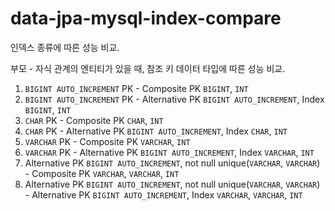 # data-jpa-mysql-index-compare

인덱스 종류에 따른 성능 비교.

부모 - 자식 관계의 엔티티가 있을 때, 참조 키 데이터 타입에 따른 성능 비교.

1. `BIGINT AUTO_INCREMENT` PK - Composite PK `BIGINT`, `INT`
2. `BIGINT AUTO_INCREMENT` PK - Alternative PK `BIGINT AUTO_INCREMENT`, Index `BIGINT`, `INT`
3. `CHAR` PK - Composite PK `CHAR`, `INT`
4. `CHAR` PK - Alternative PK `BIGINT AUTO_INCREMENT`, Index `CHAR`, `INT`
5. `VARCHAR` PK - Composite PK `VARCHAR`, `INT`
6. `VARCHAR` PK - Alternative PK `BIGINT AUTO_INCREMENT`, Index `VARCHAR`, `INT`
7. Alternative PK `BIGINT AUTO_INCREMENT`, not null unique(`VARCHAR`, `VARCHAR`) - Composite PK `VARCHAR`, `VARCHAR`, `INT`
8. Alternative PK `BIGINT AUTO_INCREMENT`, not null unique(`VARCHAR`, `VARCHAR`) - Alternative PK `BIGINT AUTO_INCREMENT`, Index `VARCHAR`, `VARCHAR`, `INT`
